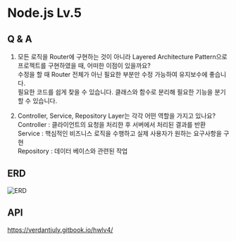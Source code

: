 # Node.js Lv.5

## Q & A

1. 모든 로직을 Router에 구현하는 것이 아니라 Layered Architecture Pattern으로 프로젝트를 구현하였을 때, 어떠한 이점이 있을까요?  
   수정을 할 때 Router 전체가 아닌 필요한 부분만 수정 가능하여 유지보수에 좋습니다.  
   필요한 코드를 쉽게 찾을 수 있습니다.
   클래스와 함수로 분리해 필요한 기능을 분기할 수 있습니다.

2. Controller, Service, Repository Layer는 각각 어떤 역할을 가지고 있나요?  
   Controller : 클라이언트의 요청을 처리한 후 서버에서 처리된 결과를 반환  
   Service : 핵심적인 비즈니스 로직을 수행하고 실제 사용자가 원하는 요구사항을 구현  
   Repository : 데이터 베이스와 관련된 작업

## ERD

![ERD](https://i.postimg.cc/cLGd5pxV/draw-SQL-sansam-export-2023-07-15.png)

## API

https://verdantjuly.gitbook.io/hwlv4/
